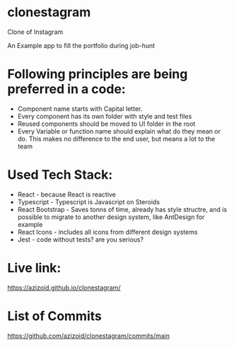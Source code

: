 # clonestagram

Clone of Instagram

An Example app to fill the portfolio during job-hunt

# Following principles are being preferred in a code:

-   Component name starts with Capital letter.
-   Every component has its own folder with style and test files
-   Reused components should be moved to UI folder in the root
-   Every Variable or function name should explain what do they mean or do. This makes no difference to the end user, but means a lot to the team

# Used Tech Stack:

-   React - because React is reactive
-   Typescript - Typescript is Javascript on Steroids
-   React Bootstrap - Saves tonns of time, already has style structre, and is possible to migrate to another design system, like AntDesign for example
-   React Icons - includes all icons from different design systems
-   Jest - code without tests? are you serious?

# Live link:

https://azizoid.github.io/clonestagram/

# List of Commits

https://github.com/azizoid/clonestagram/commits/main
